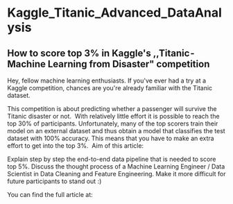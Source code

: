# Kaggle_Titanic_Advanced_DataAnalysis

## How to score top 3% in Kaggle's ,,Titanic - Machine Learning from Disaster" competition
Hey, fellow machine learning enthusiasts. If you've ever had a try at a Kaggle competition, chances are you're already familiar with the Titanic dataset. 

This competition is about predicting whether a passenger will survive the Titanic disaster or not. 
With relatively little effort it is possible to reach the top 30% of participants. Unfortunately, many of the top scorers train their model on an external dataset and thus obtain a model that classifies the test dataset with 100% accuracy. This means that you have to make an extra effort to get into the top 3%. 
Aim of this article:

Explain step by step the end-to-end data pipeline that is needed to score top 5%.
Discuss the thought process of a Machine Learning Engineer / Data Scientist in Data Cleaning and Feature Engineering.
Make it more difficult for future participants to stand out :)

You can find the full article at:
